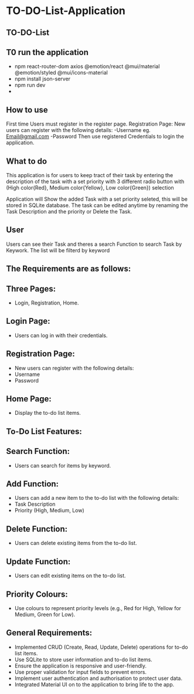 # TO-DO-List-Application
## TO-DO-List
## T0 run the application 
- npm react-router-dom axios @emotion/react @mui/material @emotion/styled @mui/icons-material
- npm install json-server
- npm run dev
- 

## How to use

First time Users must register in the register page.
Registration Page: New users can register with the following details:
-Username eg. Email@gmail.com
-Password 
Then use registered Credentials to login the application.

## What to do

This application is for users to keep tract of their task by
entering the description of the task with a set priority with
3 different radio button with  (High color{Red}, Medium color{Yellow}, Low color{Green}) selection

Application will Show the added Task with a set priority seleted, this will be stored in SQLite database.
The task can be edited anytime by renaming the Task Description and the priority or Delete the Task.

## User
Users can see their Task and theres a search Function to search Task by Keywork.
The list will be filterd by keyword

## The Requirements are as follows:
## Three Pages: 
- Login, Registration, Home.
## Login Page: 
- Users can log in with their credentials.
## Registration Page: 
- New users can register with the following details:
- Username
- Password
## Home Page: 
- Display the to-do list items.
## To-Do List Features:
## Search Function: 
- Users can search for items by keyword.
## Add Function: 
- Users can add a new item to the to-do list with the following details:
- Task Description
- Priority (High, Medium, Low)
## Delete Function: 
- Users can delete existing items from the to-do list.
## Update Function: 
- Users can edit existing items on the to-do list.
## Priority Colours: 
- Use colours to represent priority levels (e.g., Red for High, Yellow for Medium, Green for Low).
## General Requirements:
- Implemented CRUD (Create, Read, Update, Delete) operations for to-do list items.
- Use SQLite to store user information and to-do list items.
- Ensure the application is responsive and user-friendly.
- Use proper validation for input fields to prevent errors.
- Implement user authentication and authorisation to protect user data.
- Integrated Material UI on to the application to bring life to the app.


